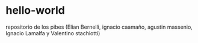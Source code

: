 # hello-world
repositorio de los pibes (Elian Bernelli, ignacio caamaño, agustin massenio, Ignacio Lamalfa y Valentino stachiotti)
